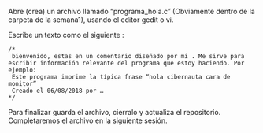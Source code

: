 Abre (crea) un archivo llamado “programa_hola.c” (Obviamente dentro de la carpeta de la semana1), usando el editor gedit o vi.


Escribe un texto como el siguiente  : 

    /*
     bienvenido, estas en un comentario diseñado por mi . Me sirve para escribir información relevante del programa que estoy haciendo. Por  ejemplo:
     Este programa imprime la típica frase “hola cibernauta cara de monitor”
     Creado el 06/08/2018 por …
    */


 Para finalizar guarda el archivo, cierralo y actualiza el repositorio. Completaremos el archivo en la siguiente sesión. 
